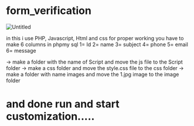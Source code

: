 # form_verification

![Untitled](https://user-images.githubusercontent.com/69084883/104540804-3ada0c00-5646-11eb-9362-59ea476d91fe.png)

in this i use PHP, Javascript, Html and css
for proper working you have to make 6 columns in phpmy sql
1= Id
2= name
3= subject
4= phone
5= email
6= message

-> make a folder with the name of Script and move the js file to the Script folder
-> make a css folder and move the style.css file to the css folder
-> make a folder with name images and move the 1.jpg image to the image folder
 
 # and done run and start customization.....
